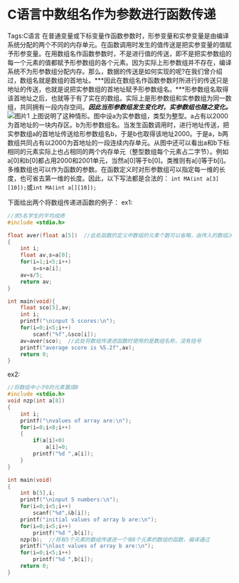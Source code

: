﻿# C语言中数组名作为参数进行函数传递
Tags:C语言
在普通变量或下标变量作函数参数时，形参变量和实参变量是由编译系统分配的两个不同的内存单元。在函数调用时发生的值传送是把实参变量的值赋予形参变量。在用数组名作函数参数时，不是进行值的传送，即不是把实参数组的每一个元素的值都赋予形参数组的各个元素。因为实际上形参数组并不存在，编译系统不为形参数组分配内存。那么，数据的传送是如何实现的呢?在我们曾介绍过，数组名就是数组的首地址。***因此在数组名作函数参数时所进行的传送只是地址的传送，也就是说把实参数组的首地址赋予形参数组名。***形参数组名取得该首地址之后，也就等于有了实在的数组。实际上是形参数组和实参数组为同一数组，共同拥有一段内存空间。***因此当形参数组发生变化时，实参数组也随之变化。***
![图片1](http://c.biancheng.net/cpp/uploads/allimg/120129/343dfgdgd645ccvnbm.gif?_=5778318)
上图说明了这种情形。图中设a为实参数组，类型为整型。a占有以2000为首地址的一块内存区。b为形参数组名。当发生函数调用时，进行地址传送，把实参数组a的首地址传送给形参数组名b，于是b也取得该地址2000。于是a，b两数组共同占有以2000为首地址的一段连续内存单元。从图中还可以看出a和b下标相同的元素实际上也占相同的两个内存单元（整型数组每个元素占二字节）。例如a[0]和b[0]都占用2000和2001单元，当然a[0]等于b[0]。类推则有a[i]等于b[i]。
多维数组也可以作为函数的参数。在函数定义时对形参数组可以指定每一维的长度，也可省去第一维的长度。因此，以下写法都是合法的：
`int MA(int a[3][10]);`或`int MA(int a[][10]);`

下面给出两个将数组传递进函数的例子：
ex1:
``` c
//求5名学生的平均成绩
#include <stdio.h>

float aver(float a[5])  //此处函数的定义中数组的元素个数可以省略，由传入的数组决定
{
    int i;
    float av,s=a[0];
    for(i=1;i<5;i++)
        s=s+a[i];
    av=s/5;
    return av;
}

int main(void){
    float sco[5],av;
    int i;
    printf("\ninput 5 scores:\n");
    for(i=0;i<5;i++)
        scanf("%f",&sco[i]);
    av=aver(sco);  //此处将数组传递进函数时使用的是数组名称，没有括号
    printf("average score is %5.2f",av);
    return 0;
}
```
ex2:
``` c
//将数组中小于0的元素置成0
#include <stdio.h>
void nzp(int a[8])
{
    int i;
    printf("\nvalues of array are:\n");
    for(i=0;i<8;i++)
    {
        if(a[i]<0)
            a[i]=0;
        printf("%d ",a[i]);
    }
}

int main(void)
{
    int b[5],i;
    printf("\ninput 5 numbers:\n");
    for(i=0;i<5;i++)
        scanf("%d",&b[i]);
    printf("initial values of array b are:\n");
    for(i=0;i<5;i++)
        printf("%d ",b[i]);
    nzp(b);  //将有5个元素的数组传递进一个有8个元素的数组的函数，编译通过
    printf("\nlast values of array b are:\n");
    for(i=0;i<5;i++)
        printf("%d ",b[i]);
    return 0;
}
```





